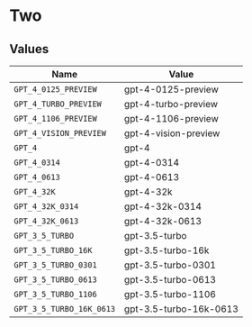 # Two


## Values

| Name                     | Value                    |
| ------------------------ | ------------------------ |
| `GPT_4_0125_PREVIEW`     | gpt-4-0125-preview       |
| `GPT_4_TURBO_PREVIEW`    | gpt-4-turbo-preview      |
| `GPT_4_1106_PREVIEW`     | gpt-4-1106-preview       |
| `GPT_4_VISION_PREVIEW`   | gpt-4-vision-preview     |
| `GPT_4`                  | gpt-4                    |
| `GPT_4_0314`             | gpt-4-0314               |
| `GPT_4_0613`             | gpt-4-0613               |
| `GPT_4_32K`              | gpt-4-32k                |
| `GPT_4_32K_0314`         | gpt-4-32k-0314           |
| `GPT_4_32K_0613`         | gpt-4-32k-0613           |
| `GPT_3_5_TURBO`          | gpt-3.5-turbo            |
| `GPT_3_5_TURBO_16K`      | gpt-3.5-turbo-16k        |
| `GPT_3_5_TURBO_0301`     | gpt-3.5-turbo-0301       |
| `GPT_3_5_TURBO_0613`     | gpt-3.5-turbo-0613       |
| `GPT_3_5_TURBO_1106`     | gpt-3.5-turbo-1106       |
| `GPT_3_5_TURBO_16K_0613` | gpt-3.5-turbo-16k-0613   |